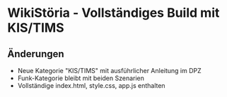 # WikiStöria - Vollständiges Build mit KIS/TIMS

## Änderungen
- Neue Kategorie "KIS/TIMS" mit ausführlicher Anleitung im DPZ
- Funk-Kategorie bleibt mit beiden Szenarien
- Vollständige index.html, style.css, app.js enthalten
